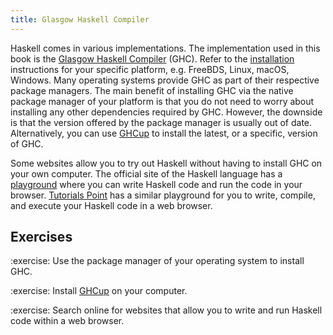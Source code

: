 ```yaml
---
title: Glasgow Haskell Compiler
---
```


Haskell comes in various implementations. The implementation used in this book
is the [Glasgow Haskell Compiler][ghc] (GHC). Refer to the
[installation][install] instructions for your specific platform, e.g. FreeBDS,
Linux, macOS, Windows. Many operating systems provide GHC as part of their
respective package managers. The main benefit of installing GHC via the native
package manager of your platform is that you do not need to worry about
installing any other dependencies required by GHC. However, the downside is that
the version offered by the package manager is usually out of date.
Alternatively, you can use [GHCup][ghCup] to install the latest, or a specific,
version of GHC.

Some websites allow you to try out Haskell without having to install GHC on your
own computer. The official site of the Haskell language has a
[playground][playground] where you can write Haskell code and run the code in
your browser. [Tutorials Point][tpPlayground] has a similar playground for you
to write, compile, and execute your Haskell code in a web browser.

<!--========================================================================-->

## Exercises

:exercise: Use the package manager of your operating system to install GHC.

:exercise: Install [GHCup][ghCup] on your computer.

:exercise: Search online for websites that allow you to write and run Haskell
code within a web browser.

[ghc]: https://www.haskell.org/ghc/
[ghCup]: https://www.haskell.org/ghcup/
[install]: https://www.haskell.org/downloads/
[playground]: https://play.haskell.org
[tpPlayground]: https://www.tutorialspoint.com/compile_haskell_online.php
